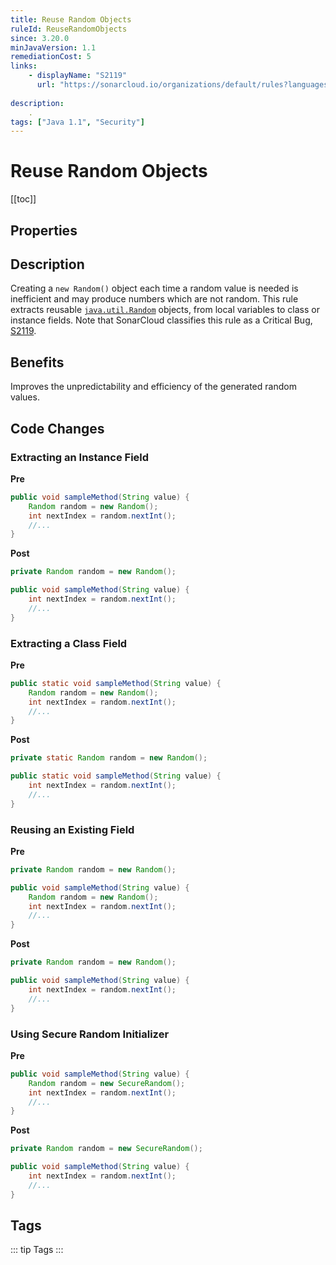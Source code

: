 ```yaml
---
title: Reuse Random Objects
ruleId: ReuseRandomObjects
since: 3.20.0
minJavaVersion: 1.1
remediationCost: 5
links:
    - displayName: "S2119"
      url: "https://sonarcloud.io/organizations/default/rules?languages=java&open=java%3AS2119&q=S2119"
    
description:
    .
tags: ["Java 1.1", "Security"]
---
```


# Reuse Random Objects

[[toc]]

## Properties

<RuleProperties />

## Description

Creating a `new Random()` object each time a random value is needed is inefficient and may produce numbers which are not random. This rule extracts reusable [`java.util.Random`](https://docs.oracle.com/javase/8/docs/api/java/util/Random.html) objects, from local variables to class or instance fields. 
Note that SonarCloud classifies this rule as a Critical Bug, [S2119](https://sonarcloud.io/organizations/default/rules?languages=java&open=java%3AS2119&q=S2119).

## Benefits

Improves the unpredictability and efficiency of the generated random values.

## Code Changes


### Extracting an Instance Field

__Pre__
```java
public void sampleMethod(String value) {
    Random random = new Random();
    int nextIndex = random.nextInt();
    //...
}
```

__Post__
```java
private Random random = new Random();

public void sampleMethod(String value) {
    int nextIndex = random.nextInt();
    //...
}
```

### Extracting a Class Field

__Pre__
```java
public static void sampleMethod(String value) {
    Random random = new Random();
    int nextIndex = random.nextInt();
    //...
}
```

__Post__
```java
private static Random random = new Random();

public static void sampleMethod(String value) {
    int nextIndex = random.nextInt();
    //...
}
```

### Reusing an Existing Field

__Pre__
```java
private Random random = new Random();

public void sampleMethod(String value) {
    Random random = new Random();
    int nextIndex = random.nextInt();
    //...
}
```

__Post__
```java
private Random random = new Random();

public void sampleMethod(String value) {
    int nextIndex = random.nextInt();
    //...
}
```

### Using Secure Random Initializer

__Pre__
```java
public void sampleMethod(String value) {
    Random random = new SecureRandom();
    int nextIndex = random.nextInt();
    //...
}
```

__Post__
```java
private Random random = new SecureRandom();

public void sampleMethod(String value) {
    int nextIndex = random.nextInt();
    //...
}
```

<VersionNotice />

## Tags

::: tip Tags
<TagLinks />
:::